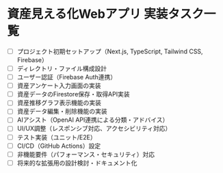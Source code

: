 # 資産見える化Webアプリ 実装タスク一覧

- [ ] プロジェクト初期セットアップ（Next.js, TypeScript, Tailwind CSS, Firebase）
- [ ] ディレクトリ・ファイル構成設計
- [ ] ユーザー認証（Firebase Auth連携）
- [ ] 資産アンケート入力画面の実装
- [ ] 資産データのFirestore保存・取得API実装
- [ ] 資産推移グラフ表示機能の実装
- [ ] 資産データ編集・削除機能の実装
- [ ] AIアシスト（OpenAI API連携による分類・アドバイス）
- [ ] UI/UX調整（レスポンシブ対応、アクセシビリティ対応）
- [ ] テスト実装（ユニット/E2E）
- [ ] CI/CD（GitHub Actions）設定
- [ ] 非機能要件（パフォーマンス・セキュリティ）対応
- [ ] 将来的な拡張用の設計検討・ドキュメント化
